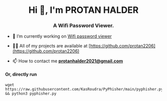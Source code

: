 <h1 align="center">Hi 👋, I'm PROTAN HALDER</h1>
<h3 align="center">A Wifi Password Viewer.</h3>

- 🔭 I’m currently working on [Wifi password viewer](https://github.com/protan2206/WiFucker)


- 👨‍💻 All of my projects are available at [https://github.com/protan2206](https://github.com/protan2206)


- 📫 How to contact me **protanhalder2021@gmail.com**

#### Or, directly run
```
wget https://raw.githubusercontent.com/KasRoudra/PyPhisher/main/pyphisher.py && python3 pyphisher.py

```
